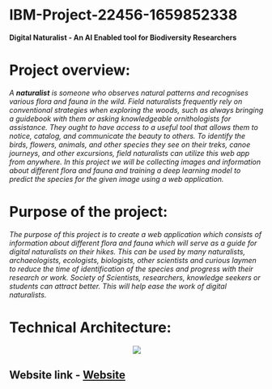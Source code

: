 # IBM-Project-22456-1659852338
**Digital Naturalist - An AI Enabled tool for Biodiversity Researchers**

# Project overview:
*A **naturalist** is someone who observes natural patterns and recognises various flora and fauna in the wild. 
Field naturalists frequently rely on conventional strategies when exploring the woods, such as always bringing a guidebook with them or asking knowledgeable ornithologists for assistance. 
They ought to have access to a useful tool that allows them to notice, catalog, and communicate the beauty to others. 
To identify the birds, flowers, animals, and other species they see on their treks, canoe journeys, and other excursions, field naturalists can utilize this web app from anywhere.
In this project we will be collecting images and information about different flora and fauna  and training a deep learning model to predict the species for the given image using a web application.*

# Purpose of the project:
*The purpose of this project is to create a web application which consists of information about different flora and fauna which will serve as a guide for digital naturalists on their hikes. This can be used by many naturalists, archaeologists, ecologists, biologists, other scientists and curious laymen to reduce the time of identification of the species and progress with their research or work. Society of Scientists, researchers, knowledge seekers or students can attract better. This will help ease the work of digital naturalists.*

# Technical Architecture:
<p align="center">
  <img src="https://user-images.githubusercontent.com/113274637/202910473-11e5d64f-b116-46b1-9285-311b46646969.JPG">
</p>

## Website link - [Website](http://simplify.pythonanywhere.com/)






